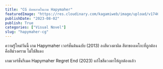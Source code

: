 ```yaml
---
title: "CG ผิดพลาดในเกม Hapymaher"
featuredImage: "https://res.cloudinary.com/kagamiweb/image/upload/v1746283869/blog.coregamehd.com/hapymaher-cg.jpg"
publishDate: "2023-08-02"
publish: True
categories: ["Visual Novel"]
slug: "hapymaher-cg"
---
```



ความรู้ใหม่วันนี้ เกม Hapymaher เวอร์ชั่นต้นฉบับ (2013) ลงสีดวงตาผิด สีตาของเคโกะที่ถูกต้องคือสีม่วงคราม ไม่ใช่สีแดง

เกมเวอร์ชั่นรีเมค Hapymaher Regret End (2023) แก้ไขสีดวงตาให้ถูกต้องแล้ว
